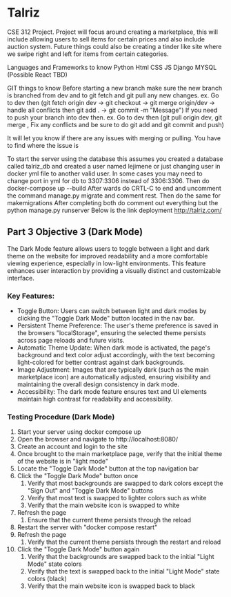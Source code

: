 # Talriz
CSE 312 Project. Project will focus around creating a marketplace, this will include allowing users to sell items for certain prices and also include auction system. Future things could also be creating a tinder like site where we swipe right and left for items from certain categories.

Languages and Frameworks to know
Python
Html
CSS
JS
Django
MYSQL
(Possible React TBD)


GIT things to know
Before starting a new branch make sure the new branch is branched from dev
and to git fetch and git pull any new changes.
ex. Go to dev then (git fetch origin dev -> git checkout <YOUR BRANCH> -> git merge origin/dev -> handle all conflicts then git add . -> git commit -m "Message") 
If you need to push your branch into dev then.
ex. Go to dev then (git pull origin dev, git merge <YOUR BRANCH> , Fix any conflicts and be sure to do git add and git commit and push)

It will let you know if there are any issues with merging or pulling. You have to find where the issue is


To start the server using the database this assumes you created a database called talriz_db and created a user named lejimene or just changing user
in docker yml file to another valid user. In some cases you may need to change port in yml for db to 3307:3306 instead of 3306:3306.
Then do
docker-compose up --build
After wards do CRTL-C to end and uncomment the command manage.py migrate and comment rest. Then do the same for makemigrations
After completing both do comment out everything but the python manage.py runserver
Below is the link deployment
http://talriz.com/

## Part 3 Objective 3 (Dark Mode)
The Dark Mode feature allows users to toggle between a light and dark theme on the website for improved readability 
and a more comfortable viewing experience, especially in low-light environments. This feature enhances user interaction by providing
a visually distinct and customizable interface.

### Key Features:
* Toggle Button: Users can switch between light and dark modes by clicking the "Toggle Dark Mode" button located in the nav bar.
* Persistent Theme Preference: The user's theme preference is saved in the browsers "localStorage", ensuring the selected theme persists across page reloads and future visits.
* Automatic Theme Update: When dark mode is activated, the page's background and text color adjust accordingly, with the text becoming light-colored for better contrast against dark backgrounds.
* Image Adjustment: Images that are typically dark (such as the main marketplace icon) are automatically adjusted, ensuring visibility and maintaining the overall design consistency in dark mode.
* Accessibility: The dark mode feature ensures text and UI elements maintain high contrast for readability and accessibility.
### Testing Procedure (Dark Mode)
1. Start your server using docker compose up
2. Open the browser and navigate to http://localhost:8080/
3. Create an account and login to the site
4. Once brought to the main marketplace page, verify that the initial theme of the website is in "light mode"
5. Locate the "Toggle Dark Mode" button at the top navigation bar
6. Click the "Toggle Dark Mode" button once
   1. Verify that most backgrounds are swapped to dark colors except the "Sign Out" and "Toggle Dark Mode" buttons
   2. Verify that most text is swapped to lighter colors such as white 
   3. Verify that the main website icon is swapped to white
7. Refresh the page
   1. Ensure that the current theme persists through the reload
8. Restart the server with "docker compose restart"
9. Refresh the page 
   1. Verify that the current theme persists through the restart and reload
10. Click the "Toggle Dark Mode" button again
    1. Verify that the backgrounds are swapped back to the initial "Light Mode" state colors
    2. Verify that the text is swapped back to the initial "Light Mode" state colors (black)
    3. Verify that the main website icon is swapped back to black

